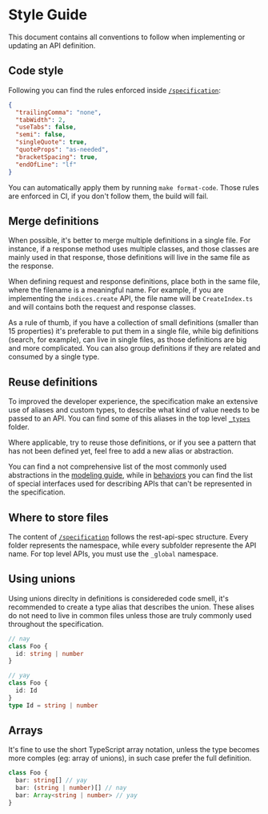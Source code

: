 # Style Guide

This document contains all conventions to follow when implementing or updating an API definition.

## Code style

Following you can find the rules enforced inside [`/specification`](../specification):

```json
{
  "trailingComma": "none",
  "tabWidth": 2,
  "useTabs": false,
  "semi": false,
  "singleQuote": true,
  "quoteProps": "as-needed",
  "bracketSpacing": true,
  "endOfLine": "lf"
}
```

You can automatically apply them by running `make format-code`.
Those rules are enforced in CI, if you don't follow them, the build will fail.

## Merge definitions

When possible, it's better to merge multiple definitions in a single file.
For instance, if a response method uses multiple classes, and those classes
are mainly used in that response, those definitions will live in the same
file as the response.

When defining request and response definitions, place both in the same file,
where the filename is a meaningful name. For example, if you are implementing
the `indices.create` API, the file name will be `CreateIndex.ts` and will
contains both the request and response classes.

As a rule of thumb, if you have a collection of small definitions (smaller than 15 properties)
it's preferable to put them in a single file, while big definitions (search, for example),
can live in single files, as those definitions are big and more complicated.
You can also group definitions if they are related and consumed by a single type.

## Reuse definitions

To improved the developer experience, the specification make an extensive use
of aliases and custom types, to describe what kind of value needs to be passed
to an API. You can find some of this aliases in the top level [`_types`](../specification/_types) folder.

Where applicable, try to reuse those definitions, or if you see a pattern that
has not been defined yet, feel free to add a new alias or abstraction.

You can find a not comprehensive list of the most commonly used abstractions
in the [modeling guide](./modeling-guide.md), while in [behaviors](./behaviors.md)
you can find the list of special interfaces used for describing APIs that can't be
represented in the specification.

## Where to store files

The content of [`/specification`](../specification) follows the rest-api-spec structure.
Every folder represents the namespace, while every subfolder represente the API name.
For top level APIs, you must use the `_global` namespace.

## Using unions

Using unions direclty in definitions is considereded code smell, it's recommended to create
a type alias that describes the union. These alises do not need to live in common files
unless those are truly commonly used throughout the specification.

```ts
// nay
class Foo {
  id: string | number
}

// yay
class Foo {
  id: Id
}
type Id = string | number
```

## Arrays

It's fine to use the short TypeScript array notation, unless the type
becomes more comples (eg: array of unions), in such case prefer the full definition.

```ts
class Foo {
  bar: string[] // yay
  bar: (string | number)[] // nay
  bar: Array<string | number> // yay
}
```
